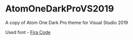 # AtomOneDarkProVS2019
A copy of Atom One Dark Pro theme for Visual Studio 2019

Used font - [Fira Code](https://github.com/tonsky/FiraCode)
